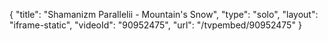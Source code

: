 {
    "title": "Shamanizm Parallelii - Mountain's Snow",
    "type": "solo",
    "layout": "iframe-static",
    "videoId": "90952475",
    "url": "\/tvpembed\/90952475"
}